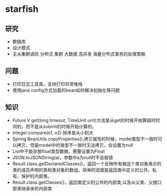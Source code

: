 # starfish

## 研究
- 数据库
- 设计模式
- 主从集群调优 分布式 集群 大数据 高并发 海量分布式事务的处理策略

## 问题
- 打印日志工具类，支持打印异常堆栈
- 使用java config方式加载的bean如何解决初始化等问题

## 知识
- Future V get(long timeout, TimeUnit unit)方法是从get的时候开始算超时时间的，而不是从submit的时候开始计算的。
- Integer.compare(o1, o2) 排序是从小到大
- Spring BeanUtils.copyProperties();拷贝属性的时候，model类型不一致时可以拷贝，但是model中的类型不一致时无法拷贝，会设置为null
- List中不能存放float类型数据，需要设置为Float
- JSON.toJSONString(a)，参数中a为null时不会报错
- Result.class.getDeclaredClasses()，返回一个反映所有被这个类对象表示的类的成员声明的类和类对象的数组。简单的说就是返回类中定义的公共、私有、保护的内部类。
- Result.class.getClasses()，返回类定义的公共的内部类,以及从父类、父接口那里继承来的内部类
